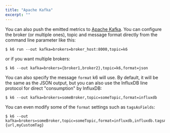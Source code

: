 ```yaml
---
title: "Apache Kafka"
excerpt: ""
---
```


You can also push the emitted metrics to [Apache Kafka](https://kafka.apache.org). You can configure the broker (or multiple ones), topic and message format directly from the command line parameter like this:

<div class="code-group" data-props='{"labels": ["Apache Kafka"]}'>

```shell
$ k6 run --out kafka=brokers=broker_host:8000,topic=k6
```

</div>

or if you want multiple brokers:

<div class="code-group" data-props='{"labels": ["Apache Kafka multiple brokers"]}'>

```shell
$ k6 --out kafka=brokers={broker1,broker2},topic=k6,format=json
```

</div>

You can also specify the message `format` k6 will use. By default, it will be the same as the JSON output, but you can also use the InfluxDB line protocol for direct "consumption" by InfluxDB:


<div class="code-group" data-props='{"labels": ["Apache Kafka format"]}'>

```shell
$ k6 --out kafka=brokers=someBroker,topic=someTopic,format=influxdb
```

</div>

You can even modify some of the `format` settings such as `tagsAsFields`:

<div class="code-group" data-props='{"labels": ["Apache Kafka format settings"]}'>

```shell
$ k6 --out kafka=brokers=someBroker,topic=someTopic,format=influxdb,influxdb.tagsAsFields={url,myCustomTag}
```

</div>
